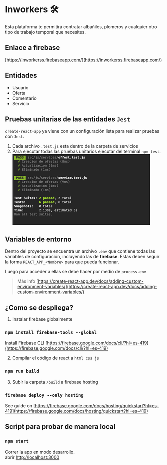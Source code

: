 # Inworkers 🛠

Esta plataforma te permitirá contratar albañiles, plomeros y cualquier otro tipo de trabajo temporal que necesites.

## Enlace a firebase

[https://inworkerss.firebaseapp.com/](https://inworkerss.firebaseapp.com/)


## Entidades
 * Usuario
 * Oferta
 * Comentario
 * Servicio

## Pruebas unitarias de las entidades `Jest`


`create-react-app` ya viene con un configuración lista para realizar pruebas con `Jest`.

 1. Cada archivo `.test.js` esta dentro de la carpeta de servicios
 2. Para ejecutar todas las pruebas unitarios ejecutar  del terminal `npm test`.
!['Pruebas unitarias'](assets/prueba-unitaria.png)


## Variables de entorno
Dentro del proyecto se encuentra un archivo `.env` que contiene todas las variables de configuración, incluyendo las de **firebase**. Estas deben seguir la forma `REACT_APP_<Nombre>` para que pueda funcionar.

Luego para acceder a ellas se debe hacer por medio de `process.env`
>  Más info [https://create-react-app.dev/docs/adding-custom-environment-variables/](https://create-react-app.dev/docs/adding-custom-environment-variables/)


## ¿Como se despliega?
1. Instalar firebase globalmente
### `npm install firebase-tools --global`
Install Firebase CLI [https://firebase.google.com/docs/cli/?hl=es-419](https://firebase.google.com/docs/cli/?hl=es-419)

2. Compilar el código  de react a `html css js`
### `npm run build`

3. Subir la carpeta `/build` a firebase hosting
### `firebase deploy --only hosting`
See guide on [https://firebase.google.com/docs/hosting/quickstart?hl=es-419](https://firebase.google.com/docs/hosting/quickstart?hl=es-419)

## Script para probar de manera local


### `npm start `

Correr la app en modo desarrollo.<br>
abrir [http://localhost:3000](http://localhost:3000) 


